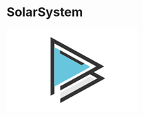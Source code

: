 # SolarSystem

<a href="http://studio.sketchpad.cc/sp/pad/view/B53g2h5E5p/latest"><img src="https://github.com/FromSi/Processing3/blob/master/play.png"></a>
